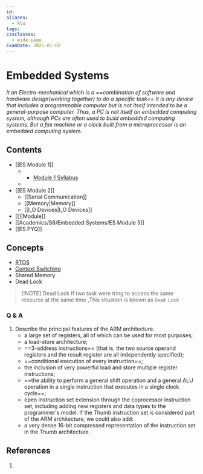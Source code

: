 ```yaml
---
id: 
aliases:
  - ktu
tags: 
cssclasses:
  - wide-page
ExamDate: 2025-01-02
---
```

# Embedded Systems

*It an Electro-mechanical which is a ==combination of software and hardware design(working together) to do a specific task==*
*It is any device that includes a programmable computer but is not itself intended to be a general-purpose computer. Thus, a PC is not itself an embedded computing system, although PCs are often used to build embedded computing systems. But a fax machine or a clock built from a microprocessor is an embedded computing system.*



## Contents
- [[ES Module 1]]
	- - [Module 1 Syllabus](Old_NOTES/Academics/Btech/S6/Embedded%20Systems/Embedded%20Systems.md#Module%201%20Syllabus)
	- 
- [[ES Module 2]]
	- [[Serial Communication]]
	- [[Memory|Memory]]
	- [[I_O Devices|I_O Devices]]
- [[]|Module]]
- [[Academics/S6/Embedded Systems/ES Module 5]]
- [[ES PYQ]]
## Concepts
- [RTOS](Academics/S6/Embedded%20Systems/RTOS.md)
- [Context Switching]()
- Shared Memory
- Dead Lock

> [!NOTE] Dead Lock
> If two task were tring to access the same resource at the same time ,This situation is known as `Dead Lock` 


### Q & A 
1.  Describe the principal features of the ARM architecture.
	- a large set of registers, all of which can be used for most purposes;
	- a load-store architecture;
	- ==3-address instructions== (that is, the two source operand registers and the result register are all independently specified);
	- ==conditional execution of every instruction==;
	- the inclusion of very powerful load and store multiple register instructions;
	- ==the ability to perform a general shift operation and a general ALU operation in a single instruction that executes in a single clock cycle==;
	- open instruction set extension through the coprocessor instruction set, including adding new registers and data types to the programmer's model. If the Thumb instruction set is considered part of the ARM architecture, we could also add:
	- a very dense 16-bit compressed representation of the instruction set in the Thumb architecture.
## References
1. 
